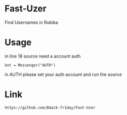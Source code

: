 # Fast-Uzer
Find Usernames in Rubika 

# Usage

in line 18 source need a account auth 

```
bot = Messenger("AUTH")
```
in AUTH please set your auth account and run the source

# Link 
```
https://github.com/B4ack-fr1day/Fast-Uzer
```


